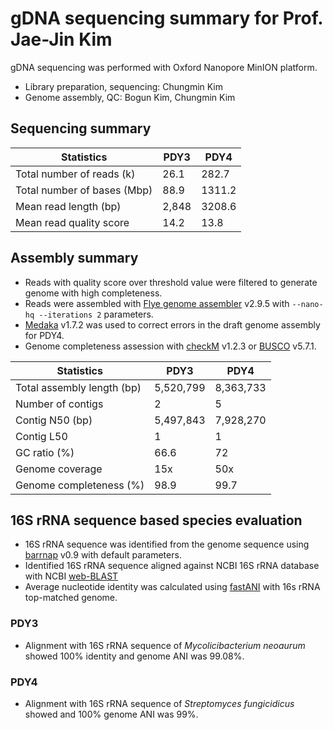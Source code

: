 # gDNA sequencing summary for Prof. Jae-Jin Kim

gDNA sequencing was performed with Oxford Nanopore MinION platform.

* Library preparation, sequencing: Chungmin Kim
* Genome assembly, QC: Bogun Kim, Chungmin Kim

## Sequencing summary

Statistics | PDY3 | PDY4
---- | ---- | ----
Total number of reads (k) | 26.1 | 282.7
Total number of bases (Mbp) | 88.9 | 1311.2
Mean read length (bp) | 2,848 | 3208.6
Mean read quality score | 14.2 | 13.8

## Assembly summary

* Reads with quality score over threshold value were filtered to generate genome with high completeness.
* Reads were assembled with [Flye genome assembler](https://github.com/fenderglass/Flye) v2.9.5 with `--nano-hq --iterations 2` parameters.
* [Medaka](https://github.com/nanoporetech/medaka) v1.7.2 was used to correct errors in the draft genome assembly for PDY4.
* Genome completeness assession with [checkM](https://github.com/Ecogenomics/CheckM) v1.2.3 or [BUSCO](https://busco.ezlab.org/) v5.7.1.

Statistics | PDY3 | PDY4
---- | ---- | ----
Total assembly length (bp) | 5,520,799 | 8,363,733
Number of contigs | 2 | 5
Contig N50 (bp) | 5,497,843 | 7,928,270
Contig L50 | 1 | 1
GC ratio (%) | 66.6 | 72
Genome coverage | 15x | 50x
Genome completeness (%) | 98.9 | 99.7

## 16S rRNA sequence based species evaluation

* 16S rRNA sequence was identified from the genome sequence using [barrnap](https://github.com/tseemann/barrnap) v0.9 with default parameters.
* Identified 16S rRNA sequence aligned against NCBI 16S rRNA database with NCBI [web-BLAST](https://blast.ncbi.nlm.nih.gov/Blast.cgi)
* Average nucleotide identity was calculated using [fastANI](https://github.com/ParBLiSS/FastANI) with 16s rRNA top-matched genome.

### PDY3

* Alignment with 16S rRNA sequence of _Mycolicibacterium neoaurum_ showed 100% identity and genome ANI was 99.08%.

### PDY4

* Alignment with 16S rRNA sequence of _Streptomyces fungicidicus_ showed and 100% genome ANI was 99%.
